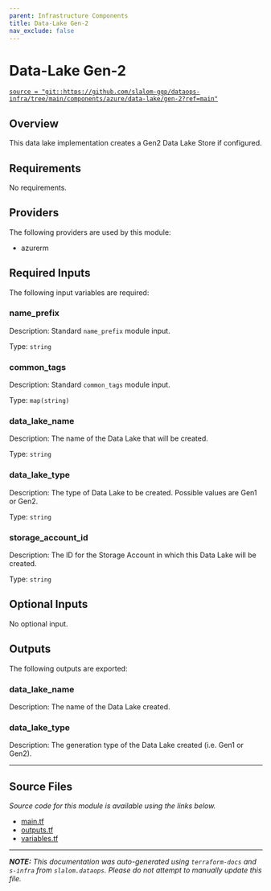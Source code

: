 ```yaml
---
parent: Infrastructure Components
title: Data-Lake Gen-2
nav_exclude: false
---
```


# Data-Lake Gen-2

[`source = "git::https://github.com/slalom-ggp/dataops-infra/tree/main/components/azure/data-lake/gen-2?ref=main"`](https://github.com/slalom-ggp/dataops-infra/tree/main/components/azure/data-lake/gen-2)

## Overview

This data lake implementation creates a Gen2 Data Lake Store if configured.

## Requirements

No requirements.

## Providers

The following providers are used by this module:

- azurerm

## Required Inputs

The following input variables are required:

### name_prefix

Description: Standard `name_prefix` module input.

Type: `string`

### common_tags

Description: Standard `common_tags` module input.

Type: `map(string)`

### data_lake_name

Description: The name of the Data Lake that will be created.

Type: `string`

### data_lake_type

Description: The type of Data Lake to be created. Possible values are Gen1 or Gen2.

Type: `string`

### storage_account_id

Description: The ID for the Storage Account in which this Data Lake will be created.

Type: `string`

## Optional Inputs

No optional input.

## Outputs

The following outputs are exported:

### data_lake_name

Description: The name of the Data Lake created.

### data_lake_type

Description: The generation type of the Data Lake created (i.e. Gen1 or Gen2).

---

## Source Files

_Source code for this module is available using the links below._

- [main.tf](https://github.com/slalom-ggp/dataops-infra/tree/main//components/azure/data-lake/gen-2/main.tf)
- [outputs.tf](https://github.com/slalom-ggp/dataops-infra/tree/main//components/azure/data-lake/gen-2/outputs.tf)
- [variables.tf](https://github.com/slalom-ggp/dataops-infra/tree/main//components/azure/data-lake/gen-2/variables.tf)

---

_**NOTE:** This documentation was auto-generated using
`terraform-docs` and `s-infra` from `slalom.dataops`.
Please do not attempt to manually update this file._
